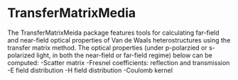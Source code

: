 # TransferMatrixMedia
The TransferMatrixMeida package features tools for calculating far-field and near-field optical properties of Van de Waals heterostructures using the transfer matrix method. The optical properties (under p-polarzied or s-polarized light, in both the near-field or far-field regime) below can be computed:
-Scatter matrix
-Fresnel coefficients: reflection and transmission
-E field distribution
-H field distribution
-Coulomb kernel
